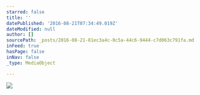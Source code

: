 ```yaml
---
starred: false
title: ''
datePublished: '2016-08-21T07:34:49.019Z'
dateModified: null
author: []
sourcePath: _posts/2016-08-21-81ec3a4c-0c5a-44c6-9444-c7d063c791fa.md
inFeed: true
hasPage: false
inNav: false
_type: MediaObject

---
```

![](https://the-grid-user-content.s3-us-west-2.amazonaws.com/cb560fa2-ade9-4ad5-a11c-97026705a670.jpg)